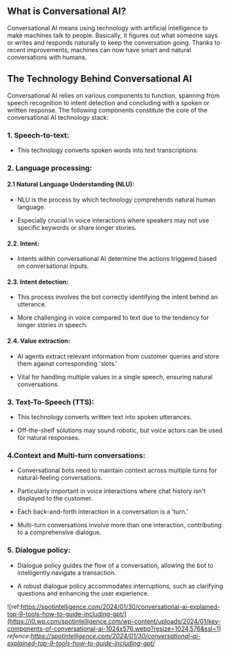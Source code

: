 
## What is Conversational AI?

Conversational AI means using technology with artificial intelligence to make machines talk to people. Basically, it figures out what someone says or writes and responds naturally to keep the conversation going. Thanks to recent improvements, machines can now have smart and natural conversations with humans.


## The Technology Behind Conversational AI

Conversational AI relies on various components to function, spanning from speech recognition to intent detection and concluding with a spoken or written response. The following components constitute the core of the conversational AI technology stack:

### 1. Speech-to-text:

- This technology converts spoken words into text transcriptions.

### 2. Language processing:
#### 2.1 Natural Language Understanding (NLU):

- NLU is the process by which technology comprehends natural human language.

- Especially crucial in voice interactions where speakers may not use specific keywords or share longer stories.

#### 2.2. Intent:

- Intents within conversational AI determine the actions triggered based on conversational inputs.

#### 2.3. Intent detection:

- This process involves the bot correctly identifying the intent behind an utterance.

- More challenging in voice compared to text due to the tendency for longer stories in speech.

#### 2.4. Value extraction:

- AI agents extract relevant information from customer queries and store them against corresponding 'slots.'

- Vital for handling multiple values in a single speech, ensuring natural conversations.

### 3. Text-To-Speech (TTS):

- This technology converts written text into spoken utterances.

- Off-the-shelf solutions may sound robotic, but voice actors can be used for natural responses.

### 4.Context and Multi-turn conversations:


- Conversational bots need to maintain context across multiple turns for natural-feeling conversations.

- Particularly important in voice interactions where chat history isn't displayed to the customer.
- Each back-and-forth interaction in a conversation is a 'turn.'

- Multi-turn conversations involve more than one interaction, contributing to a comprehensive dialogue.



### 5. Dialogue policy:

- Dialogue policy guides the flow of a conversation, allowing the bot to intelligently navigate a transaction.

- A robust dialogue policy accommodates interruptions, such as clarifying questions and enhancing the user experience.

![ref:https://spotintelligence.com/2024/01/30/conversational-ai-explained-top-9-tools-how-to-guide-including-gpt/](https://i0.wp.com/spotintelligence.com/wp-content/uploads/2024/01/key-components-of-conversational-ai-1024x576.webp?resize=1024,576&ssl=1)
*refence:https://spotintelligence.com/2024/01/30/conversational-ai-explained-top-9-tools-how-to-guide-including-gpt/*

